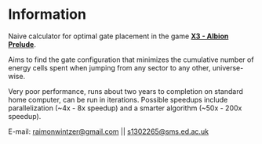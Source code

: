 # Information #

Naive calculator for optimal gate placement in the game [**X3 - Albion Prelude**](https://en.wikipedia.org/wiki/X3:_Albion_Prelude).

Aims to find the gate configuration that minimizes the cumulative number of energy cells spent when jumping from any sector to any other, universe-wise.

Very poor performance, runs about two years to completion on standard home computer, can be run in iterations. Possible speedups include parallelization (~4x - 8x speedup) and a smarter algorithm (~50x - 200x speedup). 

E-mail: raimonwintzer@gmail.com || s1302265@sms.ed.ac.uk

